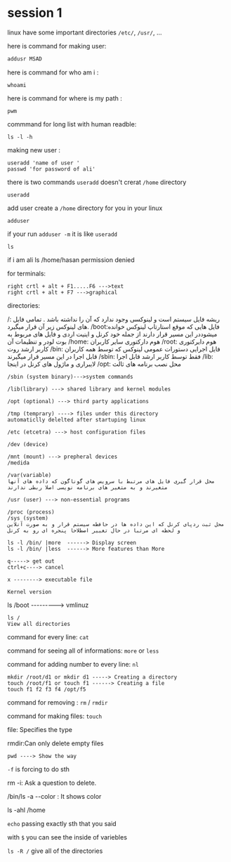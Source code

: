 # session 1

linux have some important directories
`/etc/`, `/usr/`, ...

here is command for making user:

```bash
addusr MSAD
```

here is command for who am i :

```
whoami
```

here is command for where is my path :

```
pwm
```

commmand for long list with human readble:

```
ls -l -h
```

making new user :

```
useradd 'name of user '
passwd 'for password of ali'
```

there is two commands 
`useradd` doesn't crerat `/home` directory
```
useradd
```
add user create a `/home` directory for you in your linux
```
adduser
```

if your run `adduser -m` it is like `useradd`

```
ls
```

if i am ali 
ls /home/hasan
permission denied


for terminals:

```
right crtl + alt + F1.....F6 --->text
right crtl + alt + F7 --->graphical
```

directories:

/: ریشه فایل سیستم است و لینوکسی وجود ندارد که آن را نداشته باشد . تمامی فایل های لینوکس زیر آن قرار میگیرد.
/boot:فایل هایی که موقع استارتاپ لینوکس خوانده میشوددر این مسیر قرار دارند از جمله خود کرنل و اینیت اردی و فایل های مربوط به بوت لودر و تنظیمات آن
/home: هوم دارکتوری سایر کاربران
/root: هوم دایرکتوری کاربر ارشد روت
/bin: فایل اجرایی دستورات عمومی لینوکس که توسط همه کاربران قابل اجرا در این مسیر قرار میگیرند
/sbin: فقط توسط کاربر ارشد قابل اجرا
/lib: لایبراری و ماژول های کرنل در اینجا
/opt: محل نصب برنامه های ثالث


```
/sbin (system binary)--->system commands
```

```
/lib(library) ---> shared library and kernel modules
```

```
/opt (optional) ---> third party applications
```

```
/tmp (temprary) ----> files under this directory
automaticlly delelted after startuping linux
```

```
/etc (etcetra) ---> host configuration files
```

```
/dev (device)
```

```
/mnt (mount) ---> prepheral devices
/medida
```

```
/var(variable)
محل قرار گیری فایل های مرتبط با سرویس های گوناگون که داده های آنها متغیرند و به متغیر های برنامه نویسی اصلا ربطی ندارند
```

```
/usr (user) ---> non-essential programs
```

```
/proc (process)
/sys (system)
محل ثبت ردپای کرنل که این داده ها در حافظه سیستم قرار و به صورت آنلاین و لحظه ای مرتبا در حال تغییر اصطلاحا پنجره ای رو به کرنل
````

```
ls -l /bin/ |more  ------> Display screen      
ls -l /bin/ |less  ------> More features than More
```
```
q-----> get out
ctrl+c----> cancel
```

```
x --------> executable file
```

```
Kernel version
```
ls /boot ---------> vmlinuz


```
ls /
View all directories

```

command for every line:
`cat`

command for seeing all of informations: `more` or `less`

command for adding number to every line: `nl`

```
mkdir /root/d1 or mkdir d1 -----> Creating a directory
touch /root/f1 or touch f1 ------> Creating a file
touch f1 f2 f3 f4 /opt/f5
```

command for removing : `rm` / `rmdir`

command for making files: `touch`


file: Specifies the type

rmdir:Can only delete empty files
```
pwd ----> Show the way
```
`-f` is forcing to do sth

rm -i: Ask a question to delete.

/bin/ls -a --color : It shows color

ls -ahl /home

`echo` passing exactly sth that you said

with `$` you can see the inside of variebles

`ls -R /` give all of the directories

